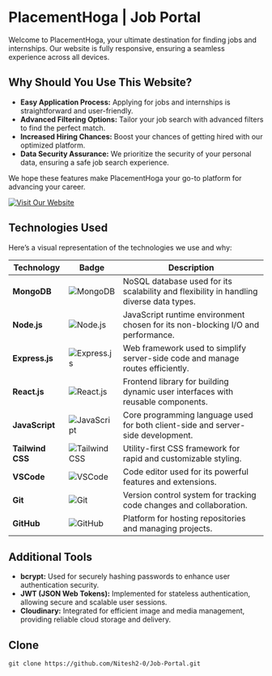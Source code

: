 # PlacementHoga | Job Portal

Welcome to PlacementHoga, your ultimate destination for finding jobs and internships. Our website is fully responsive, ensuring a seamless experience across all devices.

## Why Should You Use This Website?

- **Easy Application Process:** Applying for jobs and internships is straightforward and user-friendly.
- **Advanced Filtering Options:** Tailor your job search with advanced filters to find the perfect match.
- **Increased Hiring Chances:** Boost your chances of getting hired with our optimized platform.
- **Data Security Assurance:** We prioritize the security of your personal data, ensuring a safe job search experience.

We hope these features make PlacementHoga your go-to platform for advancing your career.

[![Visit Our Website](https://img.shields.io/badge/Visit%20Our%20Website-%2300C853?style=for-the-badge&logo=internet-explorer&logoColor=white)]()

## Technologies Used

Here’s a visual representation of the technologies we use and why:

| Technology        | Badge | Description |
|-------------------|-------|-------------|
| **MongoDB**       | ![MongoDB](https://img.shields.io/badge/MongoDB-47A248?style=flat-square&logo=mongodb&logoColor=white) | NoSQL database used for its scalability and flexibility in handling diverse data types. |
| **Node.js**       | ![Node.js](https://img.shields.io/badge/Node.js-339933?style=flat-square&logo=node-dot-js&logoColor=white) | JavaScript runtime environment chosen for its non-blocking I/O and performance. |
| **Express.js**    | ![Express.js](https://img.shields.io/badge/Express.js-000000?style=flat-square&logo=express&logoColor=white) | Web framework used to simplify server-side code and manage routes efficiently. |
| **React.js**      | ![React.js](https://img.shields.io/badge/React.js-61DAFB?style=flat-square&logo=react&logoColor=white) | Frontend library for building dynamic user interfaces with reusable components. |
| **JavaScript**    | ![JavaScript](https://img.shields.io/badge/JavaScript-F7DF1E?style=flat-square&logo=javascript&logoColor=black) | Core programming language used for both client-side and server-side development. |
| **Tailwind CSS**  | ![Tailwind CSS](https://img.shields.io/badge/Tailwind%20CSS-38B2AC?style=flat-square&logo=tailwind-css&logoColor=white) | Utility-first CSS framework for rapid and customizable styling. |
| **VSCode**        | ![VSCode](https://img.shields.io/badge/VS%20Code-007ACC?style=flat-square&logo=visual-studio-code&logoColor=white) | Code editor used for its powerful features and extensions. |
| **Git**           | ![Git](https://img.shields.io/badge/Git-F05032?style=flat-square&logo=git&logoColor=white) | Version control system for tracking code changes and collaboration. |
| **GitHub**        | ![GitHub](https://img.shields.io/badge/GitHub-181717?style=flat-square&logo=github&logoColor=white) | Platform for hosting repositories and managing projects. |

## Additional Tools

- **bcrypt:** Used for securely hashing passwords to enhance user authentication security.
- **JWT (JSON Web Tokens):** Implemented for stateless authentication, allowing secure and scalable user sessions.
- **Cloudinary:** Integrated for efficient image and media management, providing reliable cloud storage and delivery.

## Clone
```node.sj
git clone https://github.com/Nitesh2-0/Job-Portal.git
```


